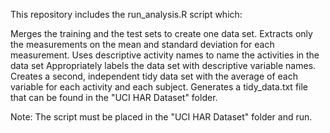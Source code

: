 This repository includes the run_analysis.R script which:

Merges the training and the test sets to create one data set.
Extracts only the measurements on the mean and standard deviation for each measurement. 
Uses descriptive activity names to name the activities in the data set
Appropriately labels the data set with descriptive variable names. 
Creates a second, independent tidy data set with the average of each variable for each activity and each subject. 
Generates a tidy_data.txt file that can be found in the "UCI HAR Dataset" folder.

Note:
The script must be placed in the "UCI HAR Dataset" folder and run.